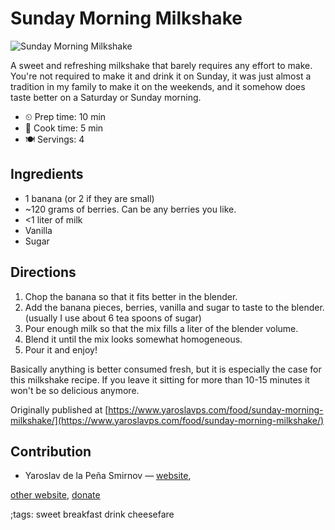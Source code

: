 # Sunday Morning Milkshake

![Sunday Morning Milkshake](pix/sunday-milkshake.webp)

A sweet and refreshing milkshake that barely requires any effort to make. You're
not required to make it and drink it on Sunday, it was just almost a tradition
in my family to make it on the weekends, and it somehow does taste better on a
Saturday or Sunday morning.

- ⏲ Prep time: 10 min
- 🍳 Cook time: 5 min
- 🍽 Servings: 4

## Ingredients

- 1 banana (or 2 if they are small)
- ~120 grams of berries. Can be any berries you like.
- <1 liter of milk
- Vanilla
- Sugar

## Directions

1. Chop the banana so that it fits better in the blender.
2. Add the banana pieces, berries, vanilla and sugar to taste to the blender. (usually I use about 6 tea spoons of sugar)
3. Pour enough milk so that the mix fills a liter of the blender volume.
4. Blend it until the mix looks somewhat homogeneous.
5. Pour it and enjoy!

Basically anything is better consumed fresh, but it is especially the case for
this milkshake recipe. If you leave it sitting for more than 10-15 minutes it
won't be so delicious anymore.

Originally published at [https://www.yaroslavps.com/food/sunday-morning-milkshake/](https://www.yaroslavps.com/food/sunday-morning-milkshake/)

## Contribution

- Yaroslav de la Peña Smirnov — [website](https://www.yaroslavps.com/),

[other website](https://saucesource.cc/),
[donate](https://www.yaroslavps.com/donate)

;tags: sweet breakfast drink cheesefare
